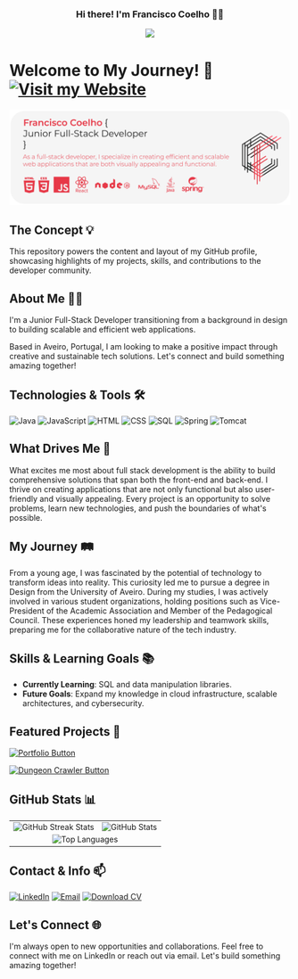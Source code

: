 <h3 align="center">Hi there! I'm Francisco Coelho 👨‍💻</h3>
<p align="center">
  <a href="https://github.com/coelhof12">
    <img src="https://readme-typing-svg.demolab.com/?lines=Imagine,+Create+%26+Compile&font=Fira%20Code&center=true&width=500&height=50&duration=4000&pause=1000&color=E63946&repeat=true">
  </a>
</p>

# Welcome to My Journey! 👋  [![Visit my Website](https://img.shields.io/badge/Visit%20my%20Website-E63946?style=for-the-badge&logo=none&logoColor=white)](https://coelhof12.github.io)

![Banner Image](https://raw.githubusercontent.com/coelhof12/coelhof12/refs/heads/main/Repo_Cover.jpg)

## The Concept 💡

This repository powers the content and layout of my GitHub profile, showcasing highlights of my projects, skills, and contributions to the developer community.

## About Me 🧑‍💻

I'm a Junior Full-Stack Developer transitioning from a background in design to building scalable and efficient web applications.

Based in Aveiro, Portugal, I am looking to make a positive impact through creative and sustainable tech solutions. Let's connect and build something amazing together!

## Technologies & Tools 🛠

![Java](https://img.shields.io/badge/-Java-007396?style=flat&logo=java&logoColor=white)
![JavaScript](https://img.shields.io/badge/-JavaScript-F7DF1E?style=flat&logo=javascript&logoColor=black)
![HTML](https://img.shields.io/badge/-HTML5-E34F26?style=flat&logo=html5&logoColor=white)
![CSS](https://img.shields.io/badge/-CSS3-1572B6?style=flat&logo=css3)
![SQL](https://img.shields.io/badge/-SQL-4479A1?style=flat&logo=sql)
![Spring](https://img.shields.io/badge/-Spring-6DB33F?style=flat&logo=spring&logoColor=white)
![Tomcat](https://img.shields.io/badge/-Tomcat-F8DC75?style=flat&logo=apache-tomcat&logoColor=black)

## What Drives Me 🚀

What excites me most about full stack development is the ability to build comprehensive solutions that span both the front-end and back-end. I thrive on creating applications that are not only functional but also user-friendly and visually appealing. Every project is an opportunity to solve problems, learn new technologies, and push the boundaries of what's possible.

## My Journey 🛤️

From a young age, I was fascinated by the potential of technology to transform ideas into reality. This curiosity led me to pursue a degree in Design from the University of Aveiro. During my studies, I was actively involved in various student organizations, holding positions such as Vice-President of the Academic Association and Member of the Pedagogical Council. These experiences honed my leadership and teamwork skills, preparing me for the collaborative nature of the tech industry.

## Skills & Learning Goals 📚


- **Currently Learning**: SQL and data manipulation libraries.
- **Future Goals**: Expand my knowledge in cloud infrastructure, scalable architectures, and cybersecurity.

## Featured Projects 🎯

[![Portfolio Button](https://img.shields.io/badge/Portfolio-SPA%20Personal%20Website-E63946?style=for-the-badge)](https://github.com/coelhof12/coelhof12.github.io)

[![Dungeon Crawler Button](https://img.shields.io/badge/Dungeon--Crawler-Java--based%20Game-E63946?style=for-the-badge)](https://github.com/coelhof12/dungeon_crawler_game)

## GitHub Stats 📊

<table>
  <tr>
    <td>
      <img src="https://github-readme-streak-stats.herokuapp.com/?user=coelhof12&theme=dark&background=0d1117&ring=E63946&fire=E63946&currStreakLabel=E63946" alt="GitHub Streak Stats" />
    </td>
    <td>
      <img src="https://github-readme-stats.vercel.app/api?username=coelhof12&count_private=true&show_icons=true&hide=issues,contribs&hide_rank=true&hide_title=true&theme=dark&border_radius=10&title_color=E63946&icon_color=E63946" alt="GitHub Stats" />
    </td>
  </tr>
  <tr>
    <td colspan="2" align="center">
      <img src="https://github-readme-stats.vercel.app/api/top-langs/?username=coelhof12&layout=compact&theme=dark&bg_color=0d1117&title_color=E63946&icon_color=E63946&border_radius=10" alt="Top Languages" />
    </td>
  </tr>
</table>

## Contact & Info 📫

[![LinkedIn](https://img.shields.io/badge/LinkedIn-0A66C2?style=flat&logo=linkedin&logoColor=white)](https://www.linkedin.com/in/francisco-coelho1978/)
[![Email](https://img.shields.io/badge/Email-D14836?style=flat&logo=gmail&logoColor=white)](mailto:coelho1@ua.pt)
[![Download CV](https://img.shields.io/badge/Download%20CV-PDF-white)](https://drive.google.com/uc?export=download&id=19GMW5mok3E_EGEAoVokeK-QXunM_4rlX)

## Let's Connect 🌐

I'm always open to new opportunities and collaborations. Feel free to connect with me on LinkedIn or reach out via email. Let's build something amazing together!
